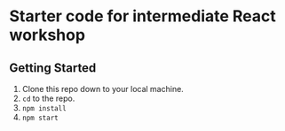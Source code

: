 # Starter code for intermediate React workshop

## Getting Started

1. Clone this repo down to your local machine.
2. `cd` to the repo.
3. `npm install`
4. `npm start`

